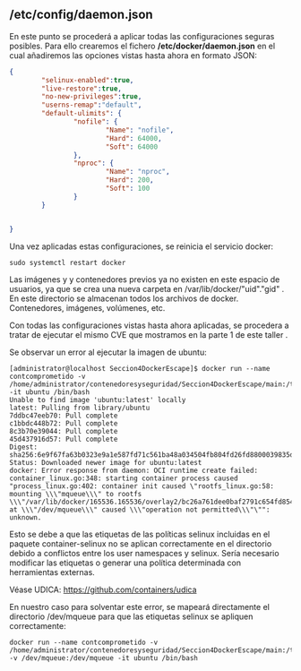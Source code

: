 ## /etc/config/daemon.json


En este punto se procederá a aplicar todas las configuraciones seguras posibles. 
Para ello crearemos el fichero **/etc/docker/daemon.json** en el cual añadiremos las opciones vistas hasta ahora en formato JSON:

```json
{
        "selinux-enabled":true,
        "live-restore":true,
        "no-new-privileges":true,
        "userns-remap":"default",
        "default-ulimits": {
                "nofile": {
                        "Name": "nofile",
                        "Hard": 64000,
                        "Soft": 64000
                },
                "nproc": {
                        "Name": "nproc",
                        "Hard": 200,
                        "Soft": 100
                }
        }


}
```

Una vez aplicadas estas configuraciones, se reinicia el servicio docker:
````
sudo systemctl restart docker
````

Las imágenes y y contenedores previos ya no existen en este espacio de usuarios, ya que se crea una nueva carpeta en /var/lib/docker/"uid"."gid" .
En este directorio se almacenan todos los archivos de docker. Contenedores, imágenes, volúmenes, etc.

Con todas las configuraciones vistas hasta ahora aplicadas, se procedera a tratar de ejecutar el mismo CVE que mostramos en la parte 1 de este taller .

Se observar un error al ejecutar la imagen de ubuntu:

````
[administrator@localhost Seccion4DockerEscape]$ docker run --name contcomprometido -v /home/administrator/contenedoresyseguridad/Seccion4DockerEscape/main:/tmp/main -it ubuntu /bin/bash
Unable to find image 'ubuntu:latest' locally
latest: Pulling from library/ubuntu
7ddbc47eeb70: Pull complete
c1bbdc448b72: Pull complete
8c3b70e39044: Pull complete
45d437916d57: Pull complete
Digest: sha256:6e9f67fa63b0323e9a1e587fd71c561ba48a034504fb804fd26fd8800039835d
Status: Downloaded newer image for ubuntu:latest
docker: Error response from daemon: OCI runtime create failed: container_linux.go:348: starting container process caused "process_linux.go:402: container init caused \"rootfs_linux.go:58: mounting \\\"mqueue\\\" to rootfs \\\"/var/lib/docker/165536.165536/overlay2/bc26a761dee0baf2791c654fd85453eefdee71b68ed88697f15a73c5ef3b4982/merged\\\" at \\\"/dev/mqueue\\\" caused \\\"operation not permitted\\\"\"": unknown.
````

Esto se debe a que las etiquetas de las políticas selinux incluidas en el paquete container-selinux no se aplican correctamente en el directorio debido a conflictos entre los user namespaces y selinux. Sería necesario modificar las etiquetas o generar una política determinada con herramientas externas.

Véase UDICA: https://github.com/containers/udica

En nuestro caso para solventar este error, se mapeará directamente el directorio /dev/mqueue para que las etiquetas selinux se apliquen correctamente:

````
docker run --name contcomprometido -v /home/administrator/contenedoresyseguridad/Seccion4DockerEscape/main:/tmp/main -v /dev/mqueue:/dev/mqueue -it ubuntu /bin/bash
````

